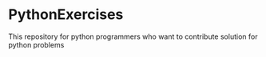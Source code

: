 # PythonExercises
This repository for python programmers who want to contribute solution for python problems 

